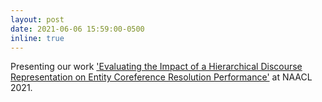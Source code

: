 ```yaml
---
layout: post
date: 2021-06-06 15:59:00-0500
inline: true
---
```


Presenting our work ['Evaluating the Impact of a Hierarchical Discourse Representation on Entity Coreference Resolution Performance'](https://www.aclweb.org/anthology/2021.naacl-main.130.pdf) at NAACL 2021.